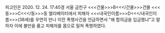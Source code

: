 피고인은 2020. 12. 24. 17:40경 서울 금천구 <<<건물>>>B<<</건물>>>건물 <<<동>>>C<<</동>>>동 엘리베이터에서 피해자 <<<내국인이름>>>D<<</내국인이름>>>(38세)를 우연히 만나 이전 폭행사건을 언급하면서 "왜 합의금을 입금했냐"고 말하자 이에 불만을 품고 피해자를 몸으로 밀쳐 폭행하였다.
